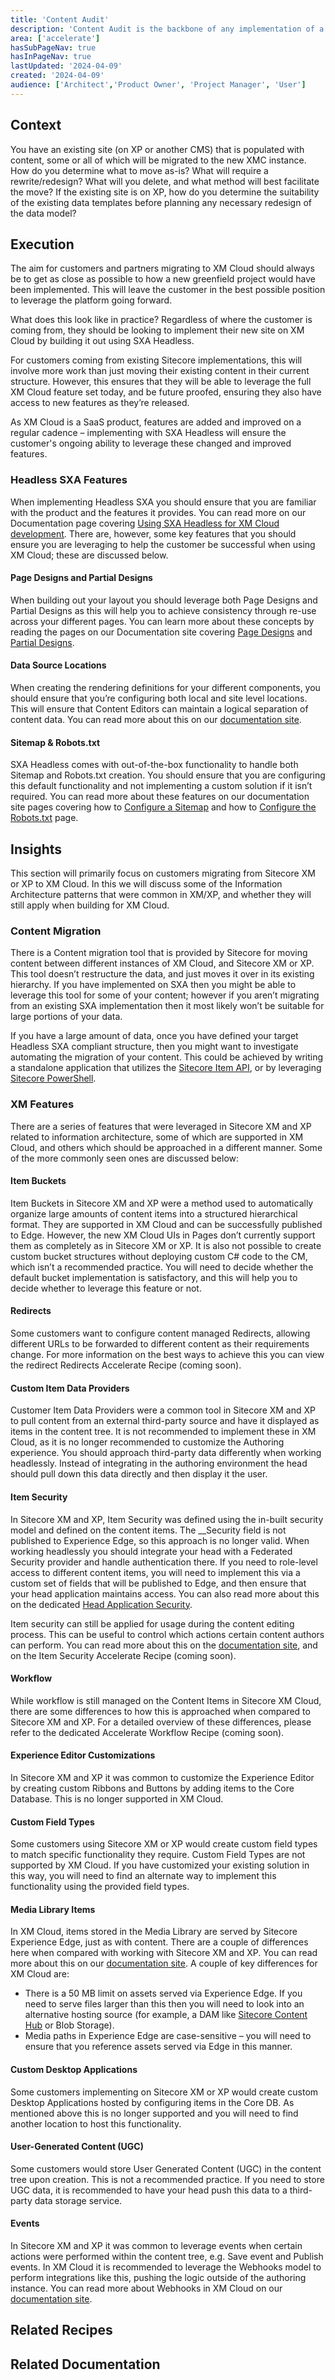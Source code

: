 ```yaml
---
title: 'Content Audit'
description: 'Content Audit is the backbone of any implementation of a web application'
area: ['accelerate']
hasSubPageNav: true
hasInPageNav: true
lastUpdated: '2024-04-09'
created: '2024-04-09'
audience: ['Architect','Product Owner', 'Project Manager', 'User']
---
```


## Context

You have an existing site (on XP or another CMS) that is populated with content, some or all of which will be migrated to the new XMC instance. How do you determine what to move as-is? What will require a rewrite/redesign? What will you delete, and what method will best facilitate the move? If the existing site is on XP, how do you determine the suitability of the existing data templates before planning any necessary redesign of the data model?

## Execution

The aim for customers and partners migrating to XM Cloud should always be to get as close as possible to how a new greenfield project would have been implemented. This will leave the customer in the best possible position to leverage the platform going forward.

What does this look like in practice? Regardless of where the customer is coming from, they should be looking to implement their new site on XM Cloud by building it out using SXA Headless.

For customers coming from existing Sitecore implementations, this will involve more work than just moving their existing content in their current structure. However, this ensures that they will be able to leverage the full XM Cloud feature set today, and be future proofed, ensuring they also have access to new features as they’re released.

As XM Cloud is a SaaS product, features are added and improved on a regular cadence – implementing with SXA Headless will ensure the customer's ongoing ability to leverage these changed and improved features.

### Headless SXA Features

When implementing Headless SXA you should ensure that you are familiar with the product and the features it provides. You can read more on our Documentation page covering [Using SXA Headless for XM Cloud development](https://doc.sitecore.com/xmc/en/developers/xm-cloud/using-sxa-for-xm-cloud-development.html). There are, however, some key features that you should ensure you are leveraging to help the customer be successful when using XM Cloud; these are discussed below.

#### Page Designs and Partial Designs

When building out your layout you should leverage both Page Designs and Partial Designs as this will help you to achieve consistency through re-use across your different pages. You can learn more about these concepts by reading the pages on our Documentation site covering [Page Designs](https://doc.sitecore.com/xmc/en/developers/xm-cloud/create-and-assign-a-page-design-in-the-experience-editor.html) and [Partial Designs](https://doc.sitecore.com/xmc/en/developers/xm-cloud/create-and-change-a-partial-design.html).

#### Data Source Locations

When creating the rendering definitions for your different components, you should ensure that you’re configuring both local and site level locations. This will ensure that Content Editors can maintain a logical separation of content data. You can read more about this on our [documentation site](https://doc.sitecore.com/xmc/en/developers/xm-cloud/data-sources.html).

#### Sitemap & Robots.txt

SXA Headless comes with out-of-the-box functionality to handle both Sitemap and Robots.txt creation. You should ensure that you are configuring this default functionality and not implementing a custom solution if it isn’t required. You can read more about these features on our documentation site pages covering how to [Configure a Sitemap](https://doc.sitecore.com/xmc/en/developers/xm-cloud/configure-a-sitemap.html) and how to [Configure the Robots.txt](https://doc.sitecore.com/xmc/en/developers/xm-cloud/configure-the-robots-txt-file.html) page.

## Insights

This section will primarily focus on customers migrating from Sitecore XM or XP to XM Cloud. In this we will discuss some of the Information Architecture patterns that were common in XM/XP, and whether they will still apply when building for XM Cloud.

### Content Migration

There is a Content migration tool that is provided by Sitecore for moving content between different instances of XM Cloud, and Sitecore XM or XP. This tool doesn’t restructure the data, and just moves it over in its existing hierarchy. If you have implemented on SXA then you might be able to leverage this tool for some of your content; however if you aren’t migrating from an existing SXA implementation then it most likely won’t be suitable for large portions of your data.

If you have a large amount of data, once you have defined your target Headless SXA compliant structure, then you might want to investigate automating the migration of your content. This could be achieved by writing a standalone application that utilizes the [Sitecore Item API](https://doc.sitecore.com/xmc/en/developers/xm-cloud/sitecore-item-api.html), or by leveraging [Sitecore PowerShell](https://doc.sitecore.com/xmc/en/developers/xm-cloud/sitecore-item-api.html).

### XM Features

There are a series of features that were leveraged in Sitecore XM and XP related to information architecture, some of which are supported in XM Cloud, and others which should be approached in a different manner. Some of the more commonly seen ones are discussed below:

#### Item Buckets

Item Buckets in Sitecore XM and XP were a method used to automatically organize large amounts of content items into a structured hierarchical format. They are supported in XM Cloud and can be successfully published to Edge. However, the new XM Cloud UIs in Pages don’t currently support them as completely as in Sitecore XM or XP. It is also not possible to create custom bucket structures without deploying custom C# code to the CM, which isn’t a recommended practice. You will need to decide whether the default bucket implementation is satisfactory, and this will help you to decide whether to leverage this feature or not.

#### Redirects

Some customers want to configure content managed Redirects, allowing different URLs to be forwarded to different content as their requirements change. For more information on the best ways to achieve this you can view the redirect Redirects Accelerate Recipe (coming soon).

#### Custom Item Data Providers

Customer Item Data Providers were a common tool in Sitecore XM and XP to pull content from an external third-party source and have it displayed as items in the content tree. It is not recommended to implement these in XM Cloud, as it is no longer recommended to customize the Authoring experience. You should approach third-party data differently when working headlessly. Instead of integrating in the authoring environment the head should pull down this data directly and then display it the user.

#### Item Security

In Sitecore XM and XP, Item Security was defined using the in-built security model and defined on the content items. The \_\_Security field is not published to Experience Edge, so this approach is no longer valid. When working headlessly you should integrate your head with a Federated Security provider and handle authentication there. If you need to role-level access to different content items, you will need to implement this via a custom set of fields that will be published to Edge, and then ensure that your head application maintains access. You can also read more about this on the dedicated [Head Application Security](https://developers.sitecore.com/learn/accelerate/xm-cloud/pre-development/security/head-application-security).

Item security can still be applied for usage during the content editing process. This can be useful to control which actions certain content authors can perform. You can read more about this on the [documentation site](https://doc.sitecore.com/xmc/en/developers/xm-cloud/user-security.html), and on the Item Security Accelerate Recipe (coming soon).

#### Workflow

While workflow is still managed on the Content Items in Sitecore XM Cloud, there are some differences to how this is approached when compared to Sitecore XM and XP. For a detailed overview of these differences, please refer to the dedicated Accelerate Workflow Recipe (coming soon).

#### Experience Editor Customizations

In Sitecore XM and XP it was common to customize the Experience Editor by creating custom Ribbons and Buttons by adding items to the Core Database. This is no longer supported in XM Cloud.

#### Custom Field Types

Some customers using Sitecore XM or XP would create custom field types to match specific functionality they require. Custom Field Types are not supported by XM Cloud. If you have customized your existing solution in this way, you will need to find an alternate way to implement this functionality using the provided field types.

#### Media Library Items

In XM Cloud, items stored in the Media Library are served by Sitecore Experience Edge, just as with content. There are a couple of differences here when compared with working with Sitecore XM and XP. You can read more about this on our [documentation site](https://doc.sitecore.com/xmc/en/developers/xm-cloud/limitations-and-restrictions-of-experience-edge-for-xm.html). A couple of key differences for XM Cloud are:

- There is a 50 MB limit on assets served via Experience Edge. If you need to serve files larger than this then you will need to look into an alternative hosting source (for example, a DAM like [Sitecore Content Hub](https://developers.sitecore.com/dam-and-content-operations/dam) or Blob Storage).
- Media paths in Experience Edge are case-sensitive – you will need to ensure that you reference assets served via Edge in this manner.

#### Custom Desktop Applications

Some customers implementing on Sitecore XM or XP would create custom Desktop Applications hosted by configuring items in the Core DB. As mentioned above this is no longer supported and you will need to find another location to host this functionality.

#### User-Generated Content (UGC)

Some customers would store User Generated Content (UGC) in the content tree upon creation. This is not a recommended practice. If you need to store UGC data, it is recommended to have your head push this data to a third-party data storage service.

#### Events

In Sitecore XM and XP it was common to leverage events when certain actions were performed within the content tree, e.g. Save event and Publish events. In XM Cloud it is recommended to leverage the Webhooks model to perform integrations like this, pushing the logic outside of the authoring instance. You can read more about Webhooks in XM Cloud on our [documentation site](https://doc.sitecore.com/xmc/en/developers/xm-cloud/webhooks.html).

## Related Recipes

<Row columns={2}>
<Link title="Head Application Security" link="https://developers.sitecore.com/learn/accelerate/xm-cloud/pre-development/security/head-application-security" />
</Row>

## Related Documentation

<Row columns={2}>
<Link title="Using SXA Headless for XM Cloud development" link="https://doc.sitecore.com/xmc/en/developers/xm-cloud/using-sxa-for-xm-cloud-development.html" />
<Link title="Page Designs" link="https://doc.sitecore.com/xmc/en/developers/xm-cloud/create-and-assign-a-page-design-in-the-experience-editor.html" />
<Link title="Partial Designs" link="https://doc.sitecore.com/xmc/en/developers/xm-cloud/create-and-change-a-partial-design.html" />
<Link title="Data Sources" link="https://doc.sitecore.com/xmc/en/developers/xm-cloud/data-sources.html" />
<Link title="Configure a Sitemap" link="https://doc.sitecore.com/xmc/en/developers/xm-cloud/configure-a-sitemap.html" />
<Link title="Configure the Robots.txt" link="https://doc.sitecore.com/xmc/en/developers/xm-cloud/configure-the-robots-txt-file.html" />
<Link title="Sitecore Item API" link="https://doc.sitecore.com/xmc/en/developers/xm-cloud/sitecore-item-api.html" />
<Link title="Sitecore Powershell" link="https://doc.sitecore.com/xmc/en/developers/xm-cloud/sitecore-item-api.html" />
<Link title="User Security" link="https://doc.sitecore.com/xmc/en/developers/xm-cloud/user-security.html" />
<Link title="Limitations and Restrictions of Experience Edge for XM" link="https://doc.sitecore.com/xmc/en/developers/xm-cloud/limitations-and-restrictions-of-experience-edge-for-xm.html" />
<Link title="Sitecore Content Hub" link="https://developers.sitecore.com/dam-and-content-operations/dam" />
<Link title="Webhooks" link="https://doc.sitecore.com/xmc/en/developers/xm-cloud/webhooks.html" />
</Row>
